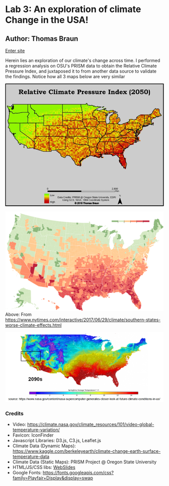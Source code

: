 # Lab 3: An exploration of climate Change in the USA!
## Author: Thomas Braun
[Enter site](https://tbraun96.github.io/lab3/)

Herein lies an exploration of our climate's change across time. I performed a regression analysis on OSU's PRISM data to obtain the Relative Climate Pressure Index, and juxtaposed it to from another data source to validate the findings. Notice how all 3 maps below are very similar

![](img/tpb1.png)

![](img/nyt.png) Above: From https://www.nytimes.com/interactive/2017/06/29/climate/southern-states-worse-climate-effects.html

![](img/nasa.png)

### Credits
 - Video: https://climate.nasa.gov/climate_resources/101/video-global-temperature-variation/
 - Favicon: IconFinder
 - Javascript Libraries: D3.js, C3.js, Leaflet.js
 - Climate Data (Dynamic Maps): https://www.kaggle.com/berkeleyearth/climate-change-earth-surface-temperature-data
 - Climate Data (Static Maps): PRISM Project @ Oregon State University
 - HTML/JS/CSS libs: [WebSlides](https://webslides.tv/)
 - Google Fonts: https://fonts.googleapis.com/css?family=Playfair+Display&display=swap